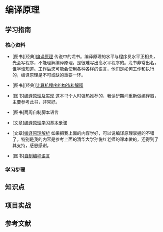 # 编译原理

## 学习指南

### 核心资料

* [图书][经典][编译原理](http://product.dangdang.com/20427584.html) 传说中的龙书。编译原理的水平与程序员水平正相关，光会写程序，不能理解编译原理，是很难写出高水平程序的。龙书非常出名，谁学谁知道。工作后您可能会使用各种各样的语言，他们是如何工作和执行的，编译原理是不可或缺的重要一环。
* [图书][经典][计算机程序的构造和解释](http://product.dangdang.com/8793968.html)
* [图书][编译原理及实现](http://product.dangdang.com/23781751.html) 这本书个人时强热推荐的，我读研期间重新做编译器，主要参考此书，非常好。

* [图书]两周自制脚本语言
* [文章][编译原理学习基本步骤](http://blog.csdn.net/longronglin/article/details/5920957)
* [文章][编译原理解析](http://blog.csdn.net/longronglin/article/details/1109436) 如果把我上面的内容学好，可以说编译原理掌握的不错了。特别是我的内容是参考上面的清华大学孙悦红老师的课本做的，还得到了其支持，感恩感谢。
* [图书][自制编程语言](http://product.dangdang.com/23363722.html)

### 学习步骤

## 知识点

## 项目实战

## 参考文献
